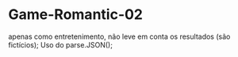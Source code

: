 # Game-Romantic-02
apenas como entretenimento, não leve em conta os resultados (são fictícios);
Uso do parse.JSON();

